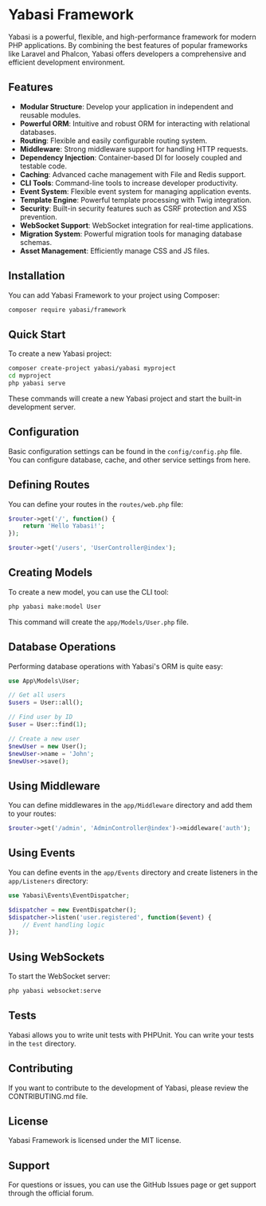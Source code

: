# Yabasi Framework

Yabasi is a powerful, flexible, and high-performance framework for modern PHP applications. By combining the best features of popular frameworks like Laravel and Phalcon, Yabasi offers developers a comprehensive and efficient development environment.

## Features

- **Modular Structure**: Develop your application in independent and reusable modules.
- **Powerful ORM**: Intuitive and robust ORM for interacting with relational databases.
- **Routing**: Flexible and easily configurable routing system.
- **Middleware**: Strong middleware support for handling HTTP requests.
- **Dependency Injection**: Container-based DI for loosely coupled and testable code.
- **Caching**: Advanced cache management with File and Redis support.
- **CLI Tools**: Command-line tools to increase developer productivity.
- **Event System**: Flexible event system for managing application events.
- **Template Engine**: Powerful template processing with Twig integration.
- **Security**: Built-in security features such as CSRF protection and XSS prevention.
- **WebSocket Support**: WebSocket integration for real-time applications.
- **Migration System**: Powerful migration tools for managing database schemas.
- **Asset Management**: Efficiently manage CSS and JS files.

## Installation
You can add Yabasi Framework to your project using Composer:

```bash
composer require yabasi/framework
```

## Quick Start
To create a new Yabasi project:

```bash
composer create-project yabasi/yabasi myproject
cd myproject
php yabasi serve
```

These commands will create a new Yabasi project and start the built-in development server.

## Configuration
Basic configuration settings can be found in the `config/config.php` file.  
You can configure database, cache, and other service settings from here.

## Defining Routes
You can define your routes in the `routes/web.php` file:

```php
$router->get('/', function() {
    return 'Hello Yabasi!';
});

$router->get('/users', 'UserController@index');
```

## Creating Models
To create a new model, you can use the CLI tool:

```bash
php yabasi make:model User
```

This command will create the `app/Models/User.php` file.

## Database Operations
Performing database operations with Yabasi's ORM is quite easy:

```php
use App\Models\User;

// Get all users
$users = User::all();

// Find user by ID
$user = User::find(1);

// Create a new user
$newUser = new User();
$newUser->name = 'John';
$newUser->save();
```

## Using Middleware
You can define middlewares in the `app/Middleware` directory and add them to your routes:

```php
$router->get('/admin', 'AdminController@index')->middleware('auth');
```

## Using Events
You can define events in the `app/Events` directory and create listeners in the `app/Listeners` directory:

```php
use Yabasi\Events\EventDispatcher;

$dispatcher = new EventDispatcher();
$dispatcher->listen('user.registered', function($event) {
    // Event handling logic
});
```

## Using WebSockets
To start the WebSocket server:

```bash
php yabasi websocket:serve
```

## Tests
Yabasi allows you to write unit tests with PHPUnit. You can write your tests in the `test` directory.

## Contributing
If you want to contribute to the development of Yabasi, please review the CONTRIBUTING.md file.

## License
Yabasi Framework is licensed under the MIT license.

## Support
For questions or issues, you can use the GitHub Issues page or get support through the official forum.